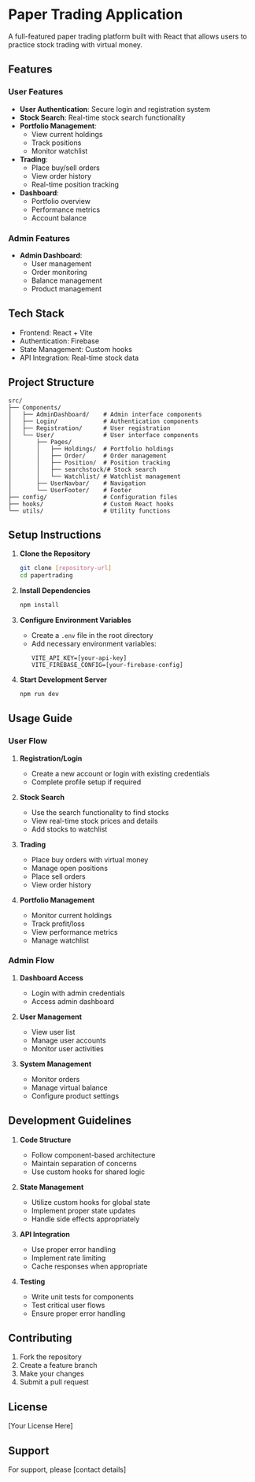 # Paper Trading Application

A full-featured paper trading platform built with React that allows users to practice stock trading with virtual money.

## Features

### User Features
- **User Authentication**: Secure login and registration system
- **Stock Search**: Real-time stock search functionality
- **Portfolio Management**:
  - View current holdings
  - Track positions
  - Monitor watchlist
- **Trading**:
  - Place buy/sell orders
  - View order history
  - Real-time position tracking
- **Dashboard**:
  - Portfolio overview
  - Performance metrics
  - Account balance

### Admin Features
- **Admin Dashboard**:
  - User management
  - Order monitoring
  - Balance management
  - Product management

## Tech Stack

- Frontend: React + Vite
- Authentication: Firebase
- State Management: Custom hooks
- API Integration: Real-time stock data

## Project Structure

```
src/
├── Components/
│   ├── AdminDashboard/    # Admin interface components
│   ├── Login/             # Authentication components
│   ├── Registration/      # User registration
│   └── User/              # User interface components
│       ├── Pages/
│       │   ├── Holdings/  # Portfolio holdings
│       │   ├── Order/     # Order management
│       │   ├── Position/  # Position tracking
│       │   ├── searchstock/# Stock search
│       │   └── Watchlist/ # Watchlist management
│       ├── UserNavbar/    # Navigation
│       └── UserFooter/    # Footer
├── config/                # Configuration files
├── hooks/                 # Custom React hooks
└── utils/                 # Utility functions
```

## Setup Instructions

1. **Clone the Repository**
   ```bash
   git clone [repository-url]
   cd papertrading
   ```

2. **Install Dependencies**
   ```bash
   npm install
   ```

3. **Configure Environment Variables**
   - Create a `.env` file in the root directory
   - Add necessary environment variables:
     ```
     VITE_API_KEY=[your-api-key]
     VITE_FIREBASE_CONFIG=[your-firebase-config]
     ```

4. **Start Development Server**
   ```bash
   npm run dev
   ```

## Usage Guide

### User Flow

1. **Registration/Login**
   - Create a new account or login with existing credentials
   - Complete profile setup if required

2. **Stock Search**
   - Use the search functionality to find stocks
   - View real-time stock prices and details
   - Add stocks to watchlist

3. **Trading**
   - Place buy orders with virtual money
   - Manage open positions
   - Place sell orders
   - View order history

4. **Portfolio Management**
   - Monitor current holdings
   - Track profit/loss
   - View performance metrics
   - Manage watchlist

### Admin Flow

1. **Dashboard Access**
   - Login with admin credentials
   - Access admin dashboard

2. **User Management**
   - View user list
   - Manage user accounts
   - Monitor user activities

3. **System Management**
   - Monitor orders
   - Manage virtual balance
   - Configure product settings

## Development Guidelines

1. **Code Structure**
   - Follow component-based architecture
   - Maintain separation of concerns
   - Use custom hooks for shared logic

2. **State Management**
   - Utilize custom hooks for global state
   - Implement proper state updates
   - Handle side effects appropriately

3. **API Integration**
   - Use proper error handling
   - Implement rate limiting
   - Cache responses when appropriate

4. **Testing**
   - Write unit tests for components
   - Test critical user flows
   - Ensure proper error handling

## Contributing

1. Fork the repository
2. Create a feature branch
3. Make your changes
4. Submit a pull request

## License

[Your License Here]

## Support

For support, please [contact details]
